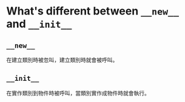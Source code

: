 # What's different between `__new__` and `__init__`

## `__new__`

在建立類別時被忽叫，建立類別時就會被呼叫。

## `__init__`

在實作類別到物件時被呼叫，當類別實作成物件時就會執行。
